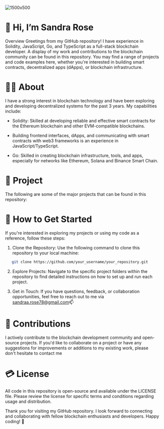 ![1500x500](https://github.com/user-attachments/assets/2894f978-b0f4-4b36-90d9-9c763bbf5e5c)


# 👋 Hi, I’m Sandra Rose
Overview
Greetings from my GitHub repository! I have experience in Solidity, JavaScript, Go, and TypeScript as a full-stack blockchain developer. A display of my work and contributions to the blockchain community can be found in this repository. You may find a range of projects and code examples here, whether you're interested in building smart contracts, decentralized apps (dApps), or blockchain infrastructure.

# 👩‍💻 About
I have a strong interest in blockchain technology and have been exploring and developing decentralized systems for the past 3 years. My capabilities include:

* Solidity: Skilled at developing reliable and effective smart contracts for the Ethereum blockchain and other EVM-compatible blockchains.

* Building frontend interfaces, dApps, and communicating with smart contracts with web3 frameworks is an experience in JavaScript/TypeScript.

* Go: Skilled in creating blockchain infrastructure, tools, and apps, especially for networks like Ethereum, Solana and Binance Smart Chain.

# 📑 Project
The following are some of the major projects that can be found in this repository:


# 🌱 How to Get Started
If you're interested in exploring my projects or using my code as a reference, follow these steps:

1. Clone the Repository: Use the following command to clone this repository to your local machine:

```bash
   git clone https://github.com/your_username/your_repository.git
```

2. Explore Projects: Navigate to the specific project folders within the repository to find detailed instructions on how to set up and run each project.

3. Get in Touch: If you have questions, feedback, or collaboration opportunities, feel free to reach out to me via sandraa.rose78@gmail.com📫

# 🎨 Contributions
I actively contribute to the blockchain development community and open-source projects. If you'd like to collaborate on a project or have any suggestions for improvements or additions to my existing work, please don't hesitate to contact me

# 💳 License
All code in this repository is open-source and available under the LICENSE file. Please review the license for specific terms and conditions regarding usage and distribution.

Thank you for visiting my GitHub repository. I look forward to connecting and collaborating with fellow blockchain enthusiasts and developers. Happy coding! 🚀
